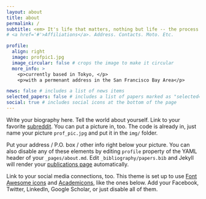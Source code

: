 ```yaml
---
layout: about
title: about
permalink: /
subtitle: <em> It's life that matters, nothing but life -- the process of discovering, the everlasting and perpetual process, not the discovery itself </em> 
# <a href='#'>Affiliations</a>. Address. Contacts. Moto. Etc.

profile:
  align: right
  image: profpic1.jpg
  image_circular: false # crops the image to make it circular
  more_info: >
    <p>currently based in Tokyo, </p>
    <p>with a permenant address in the San Francisco Bay Area</p>

news: false # includes a list of news items
selected_papers: false # includes a list of papers marked as "selected={true}"
social: true # includes social icons at the bottom of the page
---
```


Write your biography here. Tell the world about yourself. Link to your favorite [subreddit](http://reddit.com). You can put a picture in, too. The code is already in, just name your picture `prof_pic.jpg` and put it in the `img/` folder.

Put your address / P.O. box / other info right below your picture. You can also disable any of these elements by editing `profile` property of the YAML header of your `_pages/about.md`. Edit `_bibliography/papers.bib` and Jekyll will render your [publications page](/al-folio/publications/) automatically.

Link to your social media connections, too. This theme is set up to use [Font Awesome icons](https://fontawesome.com/) and [Academicons](https://jpswalsh.github.io/academicons/), like the ones below. Add your Facebook, Twitter, LinkedIn, Google Scholar, or just disable all of them.
